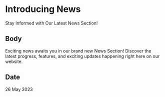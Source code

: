 # Introducing News

Stay Informed with Our Latest News Section!

## Body

Exciting news awaits you in our brand new News Section! Discover the latest progress, features, and exciting updates happening right here on our website.

## Date

26 May 2023
